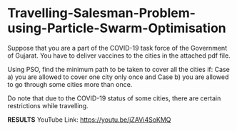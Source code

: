 # Travelling-Salesman-Problem-using-Particle-Swarm-Optimisation

Suppose that you are a part of the COVID-19 task force of the Government of Gujarat. You have to deliver vaccines to the cities in the attached pdf file. 

Using PSO, find the minimum path to be taken to cover all the cities if: 
Case a) you are allowed to cover one city only once and 
Case b) you are allowed to go through some cities more than once.

Do note that due to the COVID-19 status of some cities, there are certain restrictions while travelling.

**RESULTS**
YouTube Link: https://youtu.be/jZAVi4SoKMQ
